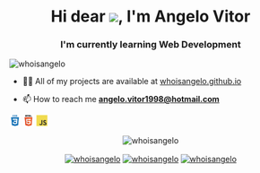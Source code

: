 <h1 align="center">Hi dear <img src="https://raw.githubusercontent.com/kaueMarques/kaueMarques/master/hi.gif" width="30px">, I'm Angelo Vitor</h1>
<h3 align="center">I'm currently learning Web Development</h3>
<p align="left"> <img src="https://komarev.com/ghpvc/?username=whoisangelo" alt="whoisangelo" /> </p>

- 👨‍💻 All of my projects are available at [whoisangelo.github.io](https://whoisangelo.github.io/)

- 📫 How to reach me **angelo.vitor1998@hotmail.com**

<p align="left">
<img src="https://raw.githubusercontent.com/devicons/devicon/master/icons/css3/css3-plain-wordmark.svg" alt="css3"  width="20" height="20"/>
<img src="https://raw.githubusercontent.com/devicons/devicon/master/icons/html5/html5-original-wordmark.svg" alt="html5"  width="20" height="20"/>
<img src="https://raw.githubusercontent.com/devicons/devicon/master/icons/javascript/javascript-original.svg" alt="javascript" width="20" height="20"/>
</p>
<p align="center">
<img src="https://github-readme-stats.vercel.app/api?username=whoisangelo&show_icons=true" alt="whoisangelo"/> 
</p>

<p align="center">
<a href="https://www.linkedin.com/in/angelo-vitor-maia-dias-65b9b717a/" target="blank"><img align="center" src="https://cdn.jsdelivr.net/npm/simple-icons@3.0.1/icons/linkedin.svg" alt="whoisangelo" height="20" width="20" /></a>
<a href="http://fb.com/angelo.vitor.71" target="blank"><img align="center" src="https://cdn.jsdelivr.net/npm/simple-icons@3.0.1/icons/facebook.svg" alt="whoisangelo" height="20" width="20" /></a>
<a href="https://www.instagram.com/exploit_angelo/" target="blank"><img align="center" src="https://cdn.jsdelivr.net/npm/simple-icons@3.0.1/icons/instagram.svg" alt="whoisangelo" height="20" width="20" /></a>
</p>
